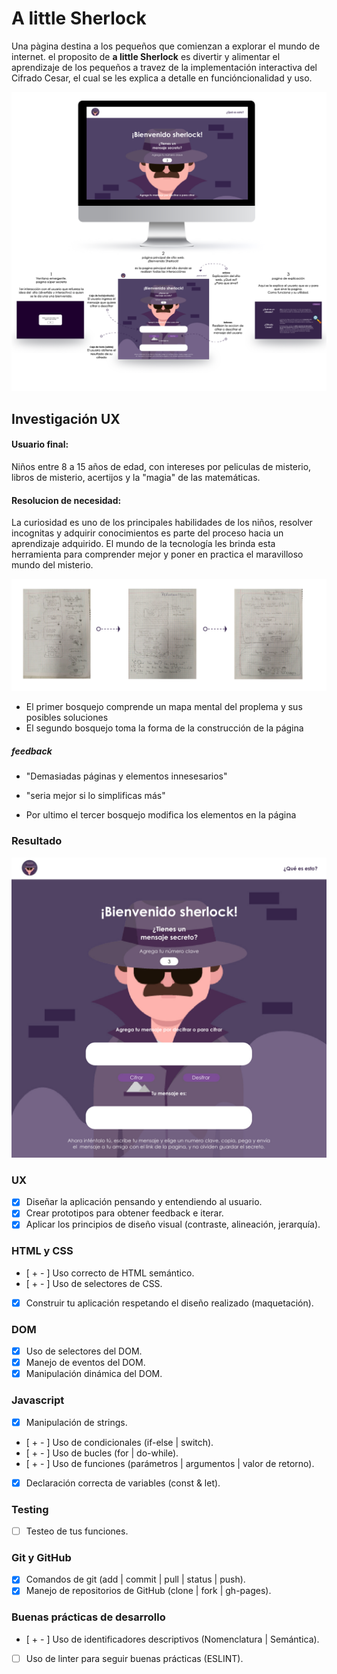 # A little Sherlock

Una pàgina destina a los pequeños que comienzan a explorar el mundo de internet. el proposito de **a little Sherlock** es divertir y alimentar el aprendizaje de los pequeños a travez de la implementación interactiva del Cifrado Cesar, el cual se les explica a detalle en funcióncionalidad y uso.

![imagen final](https://github.com/IrisFyD/CDMX009-cipher/blob/master/asset/Maquetado-03.png?raw=true)
## Investigación UX

#### Usuario final:
Niños entre 8 a 15 años de edad, con intereses por peliculas de misterio, libros de misterio, acertijos y la "magia" de las matemáticas.

#### Resolucion de necesidad:
La curiosidad es uno de los principales habilidades de los niños, resolver incognitas y adquirir conocimientos es parte del proceso hacia un aprendizaje adquirido. El mundo de la tecnología les brinda esta herramienta para comprender mejor y poner en practica el maravilloso mundo del misterio.

![Prototipado](https://github.com/IrisFyD/CDMX009-cipher/blob/master/asset/Maquetado-02.png?raw=true)

- El primer bosquejo comprende un mapa mental del proplema y sus posibles soluciones
- El segundo bosquejo toma la forma de la construcción de la página

##### feedback
- "Demasiadas páginas y elementos innesesarios"
- "seria mejor si lo simplificas más"

- Por ultimo el tercer bosquejo modifica los elementos en la página

### Resultado

![resultado](https://github.com/IrisFyD/CDMX009-cipher/blob/master/asset/2.jpg?raw=true)


### UX

- [x] Diseñar la aplicación pensando y entendiendo al usuario.
- [x] Crear prototipos para obtener feedback e iterar.
- [x] Aplicar los principios de diseño visual (contraste, alineación, jerarquía).

### HTML y CSS

- [ + - ] Uso correcto de HTML semántico.
- [ + - ] Uso de selectores de CSS.
- [x] Construir tu aplicación respetando el diseño realizado (maquetación).

### DOM

- [x] Uso de selectores del DOM.
- [x] Manejo de eventos del DOM.
- [x] Manipulación dinámica del DOM.

### Javascript

- [x] Manipulación de strings.
- [ + - ] Uso de condicionales (if-else | switch).
- [ + - ] Uso de bucles (for | do-while).    
- [ + - ] Uso de funciones (parámetros | argumentos | valor de retorno).
- [x] Declaración correcta de variables (const & let).

### Testing
- [ ] Testeo de tus funciones.

### Git y GitHub
- [x] Comandos de git (add | commit | pull | status | push).
- [x] Manejo de repositorios de GitHub (clone | fork | gh-pages).

### Buenas prácticas de desarrollo
- [ + - ] Uso de identificadores descriptivos (Nomenclatura | Semántica).
- [ ] Uso de linter para seguir buenas prácticas (ESLINT).
